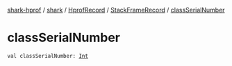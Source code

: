 [shark-hprof](../../../index.md) / [shark](../../index.md) / [HprofRecord](../index.md) / [StackFrameRecord](index.md) / [classSerialNumber](./class-serial-number.md)

# classSerialNumber

`val classSerialNumber: `[`Int`](https://kotlinlang.org/api/latest/jvm/stdlib/kotlin/-int/index.html)